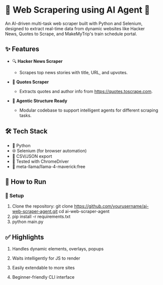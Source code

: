 # 🧠 Web Scrapering using AI Agent 🚀

An AI-driven multi-task web scraper built with Python and Selenium, designed to extract real-time data from dynamic websites like Hacker News, Quotes to Scrape, and MakeMyTrip's train schedule portal.

## ✨ Features

- 🔍 **Hacker News Scraper**
  - Scrapes top news stories with title, URL, and upvotes.
  
- 💬 **Quotes Scraper**
  - Extracts quotes and author info from https://quotes.toscrape.com.
  
- 🧠 **Agentic Structure Ready**
  - Modular codebase to support intelligent agents for different scraping tasks.

## 🛠️ Tech Stack

- 🐍 Python
- 🌐 Selenium (for browser automation)
- 💾 CSV/JSON export
- 🧪 Tested with ChromeDriver
- 🧠 meta-llama/llama-4-maverick:free


## 🚀 How to Run

### 🔧 Setup

1. Clone the repository:
git clone https://github.com/yourusername/ai-web-scraper-agent.git
cd ai-web-scraper-agent
2. pip install -r requirements.txt
3. python main.py

## ✅ Highlights
1. Handles dynamic elements, overlays, popups

2. Waits intelligently for JS to render

3. Easily extendable to more sites

4. Beginner-friendly CLI interface


